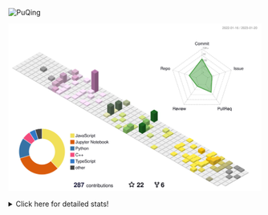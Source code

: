 ![PuQing](https://user-images.githubusercontent.com/27223114/171565019-9a56fae6-b08b-421f-99db-7e830da42371.png)

![](./profile-3d-contrib/profile-season-animate.svg)

<details>
<summary>Click here for detailed stats!</summary>

<!--START_SECTION:waka-->
**I'm a Night 🦉** 

```text
🌞 Morning    43 commits     ██░░░░░░░░░░░░░░░░░░░░░░░   11.23% 
🌆 Daytime    122 commits    ████████░░░░░░░░░░░░░░░░░   31.85% 
🌃 Evening    112 commits    ███████░░░░░░░░░░░░░░░░░░   29.24% 
🌙 Night      106 commits    ███████░░░░░░░░░░░░░░░░░░   27.68%

```


📊 **This Week I Spent My Time On** 

```text
💬 Programming Languages: 
Python                   9 hrs 17 mins       █████████████░░░░░░░░░░░░   55.29% 
Jupyter Notebook         4 hrs 33 mins       ██████░░░░░░░░░░░░░░░░░░░   27.1% 
C++                      1 hr 54 mins        ██░░░░░░░░░░░░░░░░░░░░░░░   11.34% 
Rust                     26 mins             ░░░░░░░░░░░░░░░░░░░░░░░░░   2.63% 
Markdown                 15 mins             ░░░░░░░░░░░░░░░░░░░░░░░░░   1.5%

🔥 Editors: 
VS Code                  16 hrs              ███████████████████████░░   95.17% 
CLion                    43 mins             █░░░░░░░░░░░░░░░░░░░░░░░░   4.33% 
PyCharm                  5 mins              ░░░░░░░░░░░░░░░░░░░░░░░░░   0.5%

💻 Operating System: 
Mac                      15 hrs 46 mins      ███████████████████████░░   93.77% 
Windows                  1 hr 2 mins         █░░░░░░░░░░░░░░░░░░░░░░░░   6.23%

```


<!--END_SECTION:waka-->
</details>
